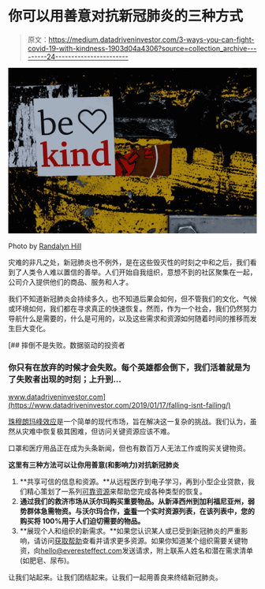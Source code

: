 # 你可以用善意对抗新冠肺炎的三种方式

> 原文：<https://medium.datadriveninvestor.com/3-ways-you-can-fight-covid-19-with-kindness-1903d04a4306?source=collection_archive---------24----------------------->

![](img/ff4d89b515ae07299480976682e2b354.png)

Photo by [Randalyn Hill](https://unsplash.com/@randalynhill?utm_source=unsplash&utm_medium=referral&utm_content=creditCopyText)

灾难的非凡之处，新冠肺炎也不例外，是在这些毁灭性的时刻之中和之后，我们看到了人类令人难以置信的善举。人们开始自我组织，意想不到的社区聚集在一起，公司介入提供他们的商品、服务和人才。

我们不知道新冠肺炎会持续多久，也不知道后果会如何，但不管我们的文化、气候或环境如何，我们都在寻求真正的快速恢复。然而，作为一个社会，我们仍然努力导航什么是需要的，什么是可用的，以及这些需求和资源如何随着时间的推移而发生巨大变化。

[](https://www.datadriveninvestor.com/2019/01/17/falling-isnt-failing/) [## 摔倒不是失败。数据驱动的投资者

### 你只有在放弃的时候才会失败。每个英雄都会倒下，我们活着就是为了失败者出现的时刻；上升到…

www.datadriveninvestor.com](https://www.datadriveninvestor.com/2019/01/17/falling-isnt-failing/) 

[珠穆朗玛峰效应](https://www.everesteffect.com/)是一个简单的现代市场，旨在解决这一复杂的挑战。我们认为，虽然从灾难中恢复极其困难，但访问关键资源应该不难。

口罩和医疗用品正在成为头条新闻，但也有数百万人无法工作或购买关键物资。

**这里有三种方法可以让你用善意(和影响力)对抗新冠肺炎**

1.  **共享可信的信息和资源。**从远程医疗到电子学习，再到小型企业贷款，我们精心策划了一系列[可靠资源](https://www.everesteffect.com/events/)来帮助您完成各种类型的恢复。
2.  **通过我们的救济市场从沃尔玛购买重要物品。从新泽西州到加利福尼亚州，弱势群体急需物资。与沃尔玛合作，[查看](https://www.everesteffect.com/baskets/)一个实时资源列表，在该列表中，您的购买将 100%用于人们迫切需要的物品。**
3.  **展现个人和组织的新需求。**如果您认识某人或已受到新冠肺炎的严重影响，请访问[获取帮助](https://www.everesteffect.com/events/)查看并请求更多资源。如果你知道某个组织需要关键物资，向[hello@everesteffect.com](mailto:hello@everesteffect.com)发送请求，附上联系人姓名和潜在需求清单(如肥皂、尿布)。

让我们站起来。让我们团结起来。让我们一起用善良来终结新冠肺炎。